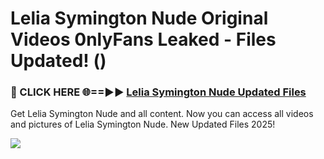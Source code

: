 # Lelia Symington Nude Original Videos 0nlyFans Leaked - Files Updated! ()

<h3>🔴 CLICK HERE 🌐==►► <a href="https://tinyurl.com/2p9ay9w9" rel="nofollow">Lelia Symington Nude Updated Files</a></h3>

Get Lelia Symington Nude and all content. Now you can access all videos and pictures of Lelia Symington Nude. New Updated Files 2025!

[![](https://i.imgur.com/KQgVmj3.gif)](https://tinyurl.com/2p9ay9w9)
